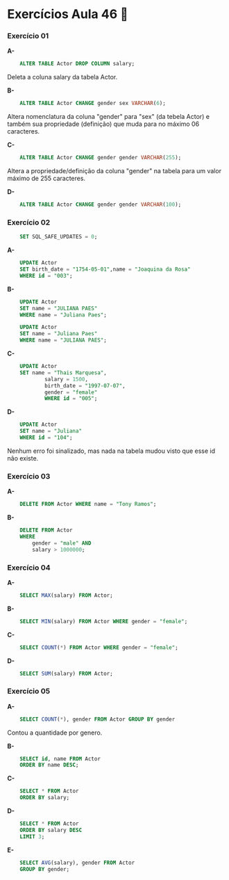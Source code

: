 # Exercícios Aula 46  :memo:  

### Exercício 01

**A-** 

```sql
	ALTER TABLE Actor DROP COLUMN salary;
```
Deleta a coluna salary da tabela Actor.

**B-**

```sql
	ALTER TABLE Actor CHANGE gender sex VARCHAR(6);
```
Altera nomenclatura da coluna "gender" para "sex" (da tebela Actor) e também sua propriedade (definição) que muda para no máximo 06 caracteres.


**C-**
```sql
	ALTER TABLE Actor CHANGE gender gender VARCHAR(255);
```
Altera a propriedade/definição da coluna "gender" na tabela para um valor máximo de 255 caracteres.

**D-**
```sql
	ALTER TABLE Actor CHANGE gender gender VARCHAR(100);
```


### Exercício 02

``` sql
	SET SQL_SAFE_UPDATES = 0;
```

**A-**
``` sql
	UPDATE Actor
	SET birth_date = "1754-05-01",name = "Joaquina da Rosa"
	WHERE id = "003";
```
  
**B-**
``` sql
	UPDATE Actor
	SET name = "JULIANA PAES"
	WHERE name = "Juliana Paes";
```

``` sql
	UPDATE Actor
	SET name = "Juliana Paes"
	WHERE name = "JULIANA PAES";
```


**C-**
```sql
	UPDATE Actor
	SET name = "Thais Marquesa",
			salary = 1500,
			birth_date = "1997-07-07",
			gender = "female"
			WHERE id = "005";
```


**D-**
```sql
	UPDATE Actor
	SET name = "Juliana"
	WHERE id = "104";
```
Nenhum erro foi sinalizado, mas nada na tabela mudou visto que esse id não existe.


### Exercício 03

**A-**
``` sql
	DELETE FROM Actor WHERE name = "Tony Ramos";
```

**B-**
``` sql
	DELETE FROM Actor 
	WHERE
		gender = "male" AND
	    salary > 1000000;
```

### Exercício 04

**A-**
``` sql
	SELECT MAX(salary) FROM Actor;
```

**B-**
```sql
	SELECT MIN(salary) FROM Actor WHERE gender = "female";
```

**C-**
```sql
	SELECT COUNT(*) FROM Actor WHERE gender = "female";
```
**D-**
```sql
	SELECT SUM(salary) FROM Actor;
```

### Exercício 05

**A-**

```sql
	SELECT COUNT(*), gender FROM Actor GROUP BY gender
```
Contou a quantidade por genero.

**B-**

```sql
	SELECT id, name FROM Actor 
	ORDER BY name DESC;
```

**C-**

```sql
	SELECT * FROM Actor 
	ORDER BY salary;
```

**D-**

```sql
	SELECT * FROM Actor
	ORDER BY salary DESC
	LIMIT 3;
```

**E-**

```sql
	SELECT AVG(salary), gender FROM Actor 
	GROUP BY gender;
```

